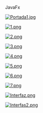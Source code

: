 JavaFx 


[![Portada1.jpg](https://i.postimg.cc/HkmC0MwD/Portada1.jpg)](https://postimg.cc/GHXNdHgq) 


[![1.png](https://i.postimg.cc/Fs4PTXK8/1.png)](https://postimg.cc/MX9bG4Vm) 


[![2.png](https://i.postimg.cc/wMHhQHkk/2.png)](https://postimg.cc/G878bWVB) 


[![3.png](https://i.postimg.cc/FH2kxNrJ/3.png)](https://postimg.cc/BjBvSW1q) 


[![4.png](https://i.postimg.cc/j2mRrqkH/4.png)](https://postimg.cc/dZ2b2FF3) 


[![5.png](https://i.postimg.cc/qRgfMVKj/5.png)](https://postimg.cc/62sbYPYv)  


[![6.png](https://i.postimg.cc/Gm7n0m8H/6.png)](https://postimg.cc/v4VNfMvs) 


[![7.png](https://i.postimg.cc/R0gQ9qwJ/7.png)](https://postimg.cc/06JJ0kW9) 


[![Interfaz.png](https://i.postimg.cc/nrZW5Xxj/Interfaz.png)](https://postimg.cc/FdWGks7N) 


[![Interfas2.png](https://i.postimg.cc/fLWXrsFW/Interfas2.png)](https://postimg.cc/67Sy8ktF)

